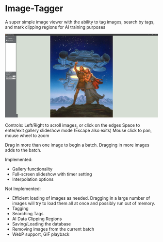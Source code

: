 # Image-Tagger
A super simple image viewer with the ability to tag images, search by tags, and mark clipping regions for AI training purposes

![preview image](ImageTagger_v1.png)

Controls:
Left/Right to scroll images, or click on the edges
Space to enter/exit gallery slideshow mode (Escape also exits)
Mouse click to pan, mouse wheel to zoom

Drag in more than one image to begin a batch. Dragging in more images adds to the batch.

Implemented:
* Gallery functionality
* Full-screen slideshow with timer setting
* Interpolation options

Not Implemented:
* Efficient loading of images as needed. Dragging in a large number of images will try to load them all at once and possibly run out of memory.
* Tagging
* Searching Tags
* AI Data Clipping Regions
* Saving/Loading the database
* Removing images from the current batch
* WebP support, GIF playback

